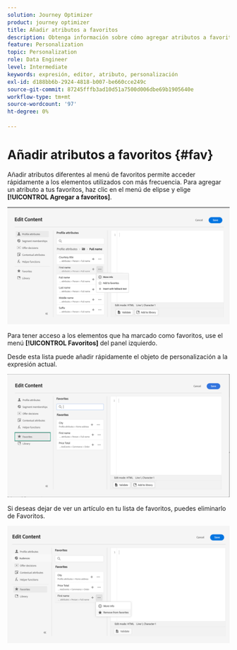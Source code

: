 ```yaml
---
solution: Journey Optimizer
product: journey optimizer
title: Añadir atributos a favoritos
description: Obtenga información sobre cómo agregar atributos a favoritos.
feature: Personalization
topic: Personalization
role: Data Engineer
level: Intermediate
keywords: expresión, editor, atributo, personalización
exl-id: d188bb6b-2924-4818-b007-be660cce249c
source-git-commit: 87245fffb3ad10d51a7500d006dbe69b1905640e
workflow-type: tm+mt
source-wordcount: '97'
ht-degree: 0%

---
```


# Añadir atributos a favoritos {#fav}

Añadir atributos diferentes al menú de favoritos permite acceder rápidamente a los elementos utilizados con más frecuencia. Para agregar un atributo a tus favoritos, haz clic en el menú de elipse y elige **[!UICONTROL Agregar a favoritos]**.

![](assets/favorite-option.png)

Para tener acceso a los elementos que ha marcado como favoritos, use el menú **[!UICONTROL Favoritos]** del panel izquierdo.

Desde esta lista puede añadir rápidamente el objeto de personalización a la expresión actual.

![](assets/favorite-list.png)

Si deseas dejar de ver un artículo en tu lista de favoritos, puedes eliminarlo de Favoritos.

![](assets/favorite-remove.png)
